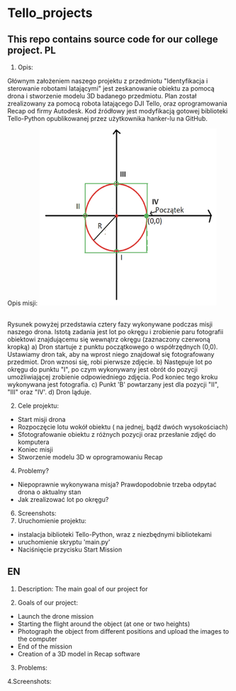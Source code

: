 # Tello_projects
This repo contains source code for our college project.
PL
-----------------------------------------------------------------------------------------------



1. Opis:

  Głównym założeniem naszego projektu z przedmiotu "Identyfikacja i sterowanie robotami latającymi" jest zeskanowanie obiektu za pomocą drona i stworzenie modelu 3D badanego przedmiotu. Plan został zrealizowany za pomocą robota latającego DJI Tello, oraz oprogramowania Recap od firmy Autodesk. 
Kod źródłowy jest modyfikacją gotowej biblioteki Tello-Python opublikowanej przez użytkownika hanker-lu na GitHub.

Opis misji:
<img src="https://github.com/maciekp9/Tello_project/blob/main/readme_images/opis_misji.png" width="400" height="400"> <br/><br/>


Rysunek powyżej przedstawia cztery fazy wykonywane podczas misji naszego drona. Istotą zadania jest lot po okręgu i zrobienie paru fotografii obiektowi znajdującemu się wewnątrz okręgu (zaznaczony czerwoną kropką)
a) Dron startuje z punktu początkowego o współrzędnych (0,0). Ustawiamy dron tak, aby na wprost niego znajdował się fotografowany przedmiot. Dron wznosi się, robi pierwsze zdjęcie.
b) Następuje lot po okręgu do punktu "I", po czym wykonywany jest obrót do pozycji umożliwiającej zrobienie odpowiedniego zdjęcia. Pod koniec tego kroku wykonywana jest fotografia.
c) Punkt 'B' powtarzany jest dla pozycji "II", "III" oraz "IV'.
d) Dron ląduje.


2. Cele projektu:
- Start misji drona
- Rozpoczęcie lotu wokół obiektu ( na jednej, bądź dwóch wysokościach)
- Sfotografowanie obiektu z różnych pozycji oraz przesłanie zdjęć do komputera
- Koniec misji 
- Stworzenie modelu 3D w oprogramowaniu Recap

4. Problemy?
- Niepoprawnie wykonywana misja? Prawdopodobnie trzeba odpytać drona o aktualny stan
- Jak zrealizować lot po okręgu?
6. Screenshots:
7. Uruchomienie projektu:
- instalacja biblioteki Tello-Python, wraz z niezbędnymi bibliotekami
- uruchomienie skryptu 'main.py'
- Naciśnięcie przycisku Start Mission






EN
-----------------------------------------------------------------------------------------------



1. Description:
The main goal of our project for  

2. Goals of our project:
- Launch the drone mission
- Starting the flight around the object (at one or two heights)
- Photograph the object from different positions and upload the images to the computer
- End of the mission 
- Creation of a 3D model in Recap software


3. Problems:


4.Screenshots:
